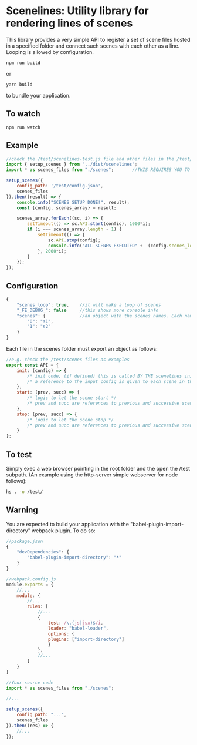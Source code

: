 # Scenelines: Utility library for rendering lines of scenes

This library provides a very simple API to register a set of scene files hosted in a specified folder and connect such scenes with each other as a line. Looping is allowed by configuration.

```
npm run build
```

or

```
yarn build
```

to bundle your application.


## To watch

```
npm run watch
```


## Example

```javascript
//check the /test/scenelines-test.js file and other files in the /test/ folder
import { setup_scenes } from "../dist/scenelines";
import * as scenes_files from "./scenes";       //THIS REQUIRES YOU TO BUILD YOUR APP USING THE "babel-plugin-import-directory" WEBPACK PLUGIN

setup_scenes({
    config_path: '/test/config.json',
    scenes_files
}).then((result) => {
    console.info("SCENES SETUP DONE!", result);
    const {config, scenes_array} = result;

    scenes_array.forEach((sc, i) => {
        setTimeout(() => sc.API.start(config), 1000*i);
        if (i === scenes_array.length - 1) {
            setTimeout(() => {
                sc.API.stop(config);
                console.info("ALL SCENES EXECUTED" +  (config.scenes_loop ? " (Loop would start again here)" : ""));
            }, 2000*i);
        }
    });    
});
```

## Configuration
```javascript
{
    "scenes_loop": true,    //it will make a loop of scenes
    "_FE_DEBUG_": false     //this shows more console info
    "scenes": {             //an object with the scenes names. Each name is one filename in the scenes folder
        "0": "s1",
        "1": "s2"
    }
}
```

Each file in the scenes folder must export an object as follows:
```javascript
//e.g. check the /test/scenes files as examples
export const API = {
    init: (config) => {
        /* init code, (if defined) this is called BY THE scenelines initialization process! */
        /* a reference to the input config is given to each scene in this function */
    },
    start: (prev, succ) => {
        /* logic to let the scene start */
        /* prev and succ are references to previous and successive scenes (with loop management) */
    },
    stop: (prev, succ) => {
        /* logic to let the scene stop */
        /* prev and succ are references to previous and successive scenes (with loop management) */
    }
};
```

## To test
Simply exec a web browser pointing in the root folder and the open the /test subpath. (An example using the http-server simple webserver for node follows):

```bash
hs . -o /test/
```

## Warning
You are expected to build your application with the "babel-plugin-import-directory" webpack plugin. To do so:

```javascript
//package.json
{
    "devDependencies": {
        "babel-plugin-import-directory": "*"
    }
}
```

```javascript
//webpack.config.js
module.exports = {
    //...
    module: {
        //...
        rules: [
            //...
            {
                test: /\.(js|jsx)$/i,
                loader: "babel-loader",
                options: {
                plugins: ["import-directory"]
                }
            },
            //...
        ]
    }
}
```

```javascript
//Your source code
import * as scenes_files from "./scenes"; 

//...

setup_scenes({
    config_path: "...",
    scenes_files
}).then((res) => {
    //...
});
```
